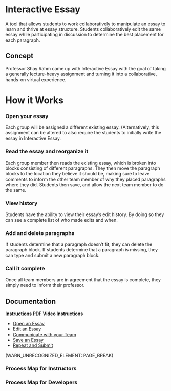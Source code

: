 
# Interactive Essay
A tool that allows students to work collaboratively to manipulate an essay to learn and thrive at essay structure. Students collaboratively edit the same essay while participating in discussion to determine the best placement for each paragraph.

## Concept

Professor Shay Rahm came up with Interactive Essay with the goal of taking a generally lecture-heavy assignment and turning it into a collaborative, hands-on virtual experience.

# How it Works

### Open your essay
Each group will be assigned a different existing essay. (Alternatively, this assignment can be altered to also require the students to initially write the essay in Interactive Essay.

### Read the essay and reorganize it
Each group member then reads the existing essay, which is broken into blocks consisting of different paragraphs. They then move the paragraph blocks to the location they believe it should be, making sure to leave comments to inform the other team member of why they placed paragraphs where they did. Students then save, and allow the next team member to do the same.

### View history
Students have the ability to view their essay’s edit history. By doing so they can see a complete list of who made edits and when.

### Add and delete paragraphs
If students determine that a paragraph doesn’t fit, they can delete the paragraph block. If students determine that a paragraph is missing, they can type and submit a new paragraph block.

### Call it complete
Once all team members are in agreement that the essay is complete, they simply need to inform their professor.

## Documentation

**[Instructions PDF](https://cece.uco.edu/idea/EssayWriting/instructions/Interactive%20Essay%20Instructions.pdf)**
**Video Instructions**
* [Open an Essay](https://www.youtube.com/watch?v=kxQmrvyMGyQ&feature=youtu.be&ab_channel=CeCEIDEA)
* [Edit an Essay](https://www.youtube.com/watch?v=2YKHzEabazE&feature=youtu.be&ab_channel=CeCEIDEA)
* [Communicate with your Team](https://www.youtube.com/watch?v=tcqlnx59gXQ&feature=youtu.be&ab_channel=CeCEIDEA)
* [Save an Essay	](https://www.youtube.com/watch?v=GS1y2q0y2Dc&feature=youtu.be&ab_channel=CeCEIDEA)
* [Repeat and Submit](https://www.youtube.com/watch?v=mnk1w3mOr0E&feature=youtu.be&ab_channel=CeCEIDEA)

(WARN_UNRECOGNIZED_ELEMENT: PAGE_BREAK)

### Process Map for Instructors

### Process Map for Developers